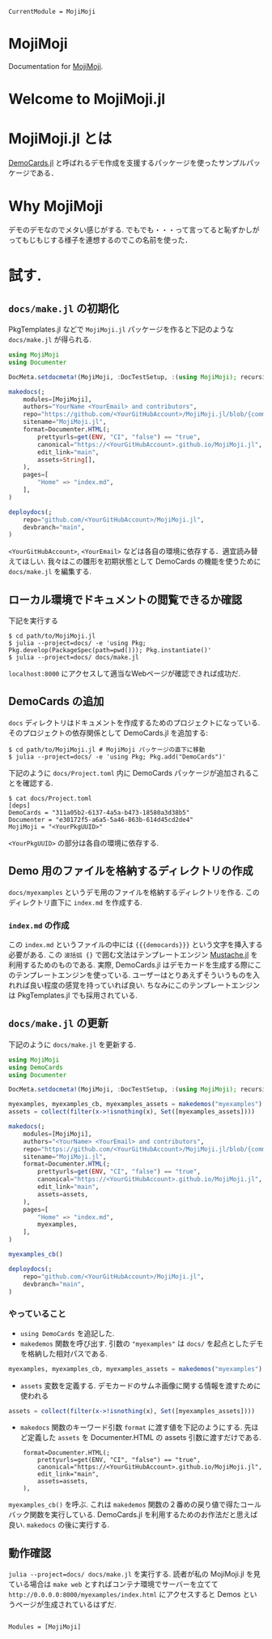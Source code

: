 ```@meta
CurrentModule = MojiMoji
```

# MojiMoji

Documentation for [MojiMoji](https://github.com/terasakisatoshi/MojiMoji.jl).

# Welcome to MojiMoji.jl

# MojiMoji.jl とは

[DemoCards.jl](https://github.com/JuliaDocs/DemoCards.jl) と呼ばれるデモ作成を支援するパッケージを使ったサンプルパッケージである．

# Why MojiMoji

デモのデモなのでメタい感じがする. でもでも・・・って言ってると恥ずかしがってもじもじする様子を連想するのでこの名前を使った．

# 試す.

## `docs/make.jl` の初期化

PkgTemplates.jl などで `MojiMoji.jl` パッケージを作ると下記のような `docs/make.jl` が得られる.

```julia
using MojiMoji
using Documenter

DocMeta.setdocmeta!(MojiMoji, :DocTestSetup, :(using MojiMoji); recursive=true)

makedocs(;
    modules=[MojiMoji],
    authors="YourName <YourEmail> and contributors",
    repo="https://github.com/<YourGitHubAccount>/MojiMoji.jl/blob/{commit}{path}#{line}",
    sitename="MojiMoji.jl",
    format=Documenter.HTML(;
        prettyurls=get(ENV, "CI", "false") == "true",
        canonical="https://<YourGitHubAccount>.github.io/MojiMoji.jl",
        edit_link="main",
        assets=String[],
    ),
    pages=[
        "Home" => "index.md",
    ],
)

deploydocs(;
    repo="github.com/<YourGitHubAccount>/MojiMoji.jl",
    devbranch="main",
)
```

`<YourGitHubAccount>`, `<YourEmail>` などは各自の環境に依存する．適宜読み替えてほしい. 我々はこの雛形を初期状態として DemoCards の機能を使うために `docs/make.jl` を編集する.

## ローカル環境でドキュメントの閲覧できるか確認

下記を実行する

```
$ cd path/to/MojiMoji.jl
$ julia --project=docs/ -e 'using Pkg; Pkg.develop(PackageSpec(path=pwd())); Pkg.instantiate()'
$ julia --project=docs/ docs/make.jl
```

`localhost:8000` にアクセスして適当なWebページが確認できれば成功だ.

## DemoCards の追加

`docs` ディレクトリはドキュメントを作成するためのプロジェクトになっている. そのプロジェクトの依存関係として DemoCards.jl を追加する:

```console
$ cd path/to/MojiMoji.jl # MojiMoji パッケージの直下に移動
$ julia --project=docs/ -e 'using Pkg; Pkg.add("DemoCards")'
```

下記のように `docs/Project.toml` 内に DemoCards パッケージが追加されることを確認する.

```console
$ cat docs/Project.toml
[deps]
DemoCards = "311a05b2-6137-4a5a-b473-18580a3d38b5"
Documenter = "e30172f5-a6a5-5a46-863b-614d45cd2de4"
MojiMoji = "<YourPkgUUID>"
```

`<YourPkgUUID>` の部分は各自の環境に依存する.

## Demo 用のファイルを格納するディレクトリの作成

`docs/myexamples` というデモ用のファイルを格納するディレクトリを作る. このディレクトリ直下に `index.md` を作成する. 

### `index.md` の作成

この `index.md` というファイルの中には `{{{democards}}}` という文字を挿入する必要がある. この `波括弧 {}` で囲む文法はテンプレートエンジン [Mustache.jl](https://github.com/jverzani/Mustache.jl) を利用するためのものである. 実際, DemoCards.jl はデモカードを生成する際にこのテンプレートエンジンを使っている. ユーザーはとりあえずそういうものを入れれば良い程度の感覚を持っていれば良い. ちなみにこのテンプレートエンジンは PkgTemplates.jl でも採用されている.

## `docs/make.jl` の更新

下記のように `docs/make.jl` を更新する.

```julia
using MojiMoji
using DemoCards
using Documenter

DocMeta.setdocmeta!(MojiMoji, :DocTestSetup, :(using MojiMoji); recursive=true)

myexamples, myexamples_cb, myexamples_assets = makedemos("myexamples")
assets = collect(filter(x->!isnothing(x), Set([myexamples_assets])))

makedocs(;
    modules=[MojiMoji],
    authors="<YourName> <YourEmail> and contributors",
    repo="https://github.com/<YourGitHubAccount>/MojiMoji.jl/blob/{commit}{path}#{line}",
    sitename="MojiMoji.jl",
    format=Documenter.HTML(;
        prettyurls=get(ENV, "CI", "false") == "true",
        canonical="https://<YourGitHubAccount>.github.io/MojiMoji.jl",
        edit_link="main",
        assets=assets,
    ),
    pages=[
        "Home" => "index.md",
        myexamples,
    ],
)

myexamples_cb()

deploydocs(;
    repo="github.com/<YourGitHubAccount>/MojiMoji.jl",
    devbranch="main",
)
```

### やっていること

- `using DemoCards` を追記した.
- `makedemos` 関数を呼び出す. 引数の `"myexamples"` は `docs/` を起点としたデモを格納した相対パスである.

```julia
myexamples, myexamples_cb, myexamples_assets = makedemos("myexamples")
```

- `assets` 変数を定義する. デモカードのサムネ画像に関する情報を渡すために使われる

```julia
assets = collect(filter(x->!isnothing(x), Set([myexamples_assets])))
```

- `makedocs` 関数のキーワード引数 `format` に渡す値を下記のようにする. 先ほど定義した `assets` を Documenter.HTML の assets 引数に渡すだけである.

```
    format=Documenter.HTML(;
        prettyurls=get(ENV, "CI", "false") == "true",
        canonical="https://<YourGitHubAccount>.github.io/MojiMoji.jl",
        edit_link="main",
        assets=assets,
    ),
```

`myexamples_cb()` を呼ぶ. これは `makedemos` 関数の２番めの戻り値で得たコールバック関数を実行している. DemoCards.jl を利用するためのお作法だと思えば良い. `makedocs` の後に実行する.

## 動作確認

`julia --project=docs/ docs/make.jl` を実行する. 読者が私の MojiMoji.jl を見ている場合は `make web` とすればコンテナ環境でサーバーを立てて `http://0.0.0.0:8000/myexamples/index.html` にアクセスすると Demos というページが生成されているはずだ.


```@index
```

```@autodocs
Modules = [MojiMoji]
```
